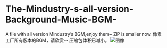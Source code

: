 # The-Mindustry-s-all-version-Background-Music-BGM-
A file with all version Mindustry’s BGM,enjoy them~
ZIP is smaller now.
像素工厂所有版本的BGM，请欣赏～
压缩包体积已减小。
![图像](https://user-images.githubusercontent.com/113322733/215309068-6ca14a66-a925-4c34-b1a7-a1377b880664.gif)
